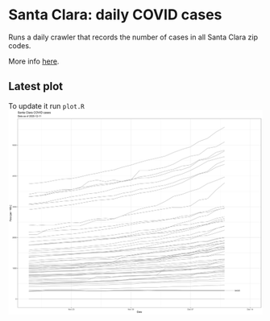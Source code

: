 # Santa Clara: daily COVID cases
Runs a daily crawler that records the number of cases in all Santa Clara zip codes.

More info [here](https://data.sccgov.org/COVID-19/COVID-19-cases-by-zip-code-of-residence/j2gj-bg6c).

## Latest plot
To update it run ``plot.R``
![plot_png](plot.png)
